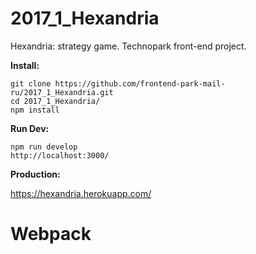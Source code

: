 # 2017_1_Hexandria
Hexandria: strategy game. Technopark front-end project.

<b>Install:</b>
````
git clone https://github.com/frontend-park-mail-ru/2017_1_Hexandria.git
cd 2017_1_Hexandria/
npm install
````

<b>Run Dev:</b>
````
npm run develop
http://localhost:3000/
````

<b>Production:</b>

https://hexandria.herokuapp.com/


# Webpack
